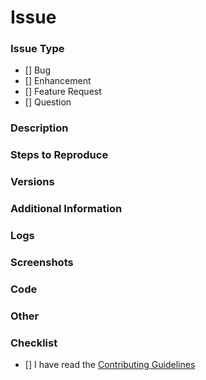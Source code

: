 # Issue

### Issue Type
- [] Bug
- [] Enhancement
- [] Feature Request
- [] Question

### Description

### Steps to Reproduce

### Versions

### Additional Information

### Logs

### Screenshots

### Code

### Other

### Checklist

- [] I have read the [Contributing Guidelines](https://github.com/immattdavison/NoMoreDomains/blob/master/domains.json)